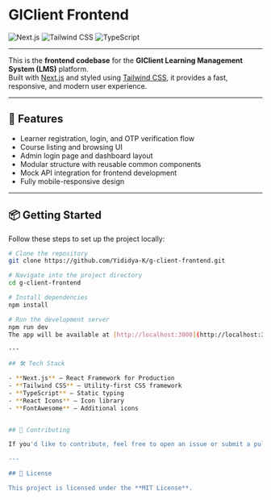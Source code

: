 # GIClient Frontend

![Next.js](https://img.shields.io/badge/Next.js-000?logo=next.js&logoColor=white&style=for-the-badge)
![Tailwind CSS](https://img.shields.io/badge/TailwindCSS-06B6D4?logo=tailwind-css&logoColor=white&style=for-the-badge)
![TypeScript](https://img.shields.io/badge/TypeScript-3178C6?logo=typescript&logoColor=white&style=for-the-badge)

---

This is the **frontend codebase** for the **GIClient Learning Management System (LMS)** platform.  
Built with [Next.js](https://nextjs.org/) and styled using [Tailwind CSS](https://tailwindcss.com/), it provides a fast, responsive, and modern user experience.

---

## 🚀 Features

- Learner registration, login, and OTP verification flow
- Course listing and browsing UI
- Admin login page and dashboard layout
- Modular structure with reusable common components
- Mock API integration for frontend development
- Fully mobile-responsive design

---

## 📦 Getting Started

Follow these steps to set up the project locally:

```bash
# Clone the repository
git clone https://github.com/Yididya-K/g-client-frontend.git

# Navigate into the project directory
cd g-client-frontend

# Install dependencies
npm install

# Run the development server
npm run dev
The app will be available at [http://localhost:3000](http://localhost:3000).

---

## 🛠 Tech Stack

- **Next.js** — React Framework for Production
- **Tailwind CSS** — Utility-first CSS framework
- **TypeScript** — Static typing
- **React Icons** — Icon library
- **FontAwesome** — Additional icons


## 🤝 Contributing

If you'd like to contribute, feel free to open an issue or submit a pull request!

---

## 📄 License

This project is licensed under the **MIT License**.